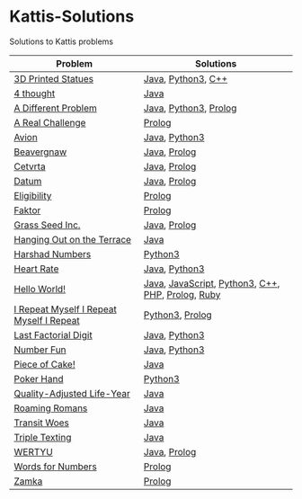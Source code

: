 # Kattis-Solutions
Solutions to Kattis problems

| Problem | Solutions |
| - | - |
| [3D Printed Statues](https://open.kattis.com/problems/3dprinter) | [Java](https://github.com/HQovaizi/Kattis-Solutions/blob/master/Java/threedprinter.java), [Python3](https://github.com/HQovaizi/Kattis-Solutions/blob/master/Python/3dprinter.py), [C++](https://github.com/HQovaizi/Kattis-Solutions/blob/master/C%2B%2B/3dprinter.cpp) |
| [4 thought](https://open.kattis.com/problems/4thought) | [Java](https://github.com/HQovaizi/Kattis-Solutions/blob/master/Java/fourthought.java) |
| [A Different Problem](https://open.kattis.com/problems/different) | [Java](https://github.com/HQovaizi/Kattis-Solutions/blob/master/Java/different.java), [Python3](https://github.com/HQovaizi/Kattis-Solutions/blob/master/Python/different.py), [Prolog](https://github.com/HQovaizi/Kattis-Solutions/blob/master/Prolog/different.pl) |
| [A Real Challenge](https://open.kattis.com/problems/areal) | [Prolog](https://github.com/HQovaizi/Kattis-Solutions/blob/master/Prolog/areal.pl) |
| [Avion](https://open.kattis.com/problems/avion) | [Java](https://github.com/HQovaizi/Kattis-Solutions/blob/master/Java/avion.java), [Python3](https://github.com/HQovaizi/Kattis-Solutions/blob/master/Python/avion.py) |
| [Beavergnaw](https://open.kattis.com/problems/beavergnaw) | [Java](https://github.com/HQovaizi/Kattis-Solutions/blob/master/Java/beavergnaw.java), [Prolog](https://github.com/HQovaizi/Kattis-Solutions/blob/master/Prolog/beavergnaw.pl) |
| [Cetvrta](https://open.kattis.com/problems/cetvrta) | [Java](https://github.com/HQovaizi/Kattis-Solutions/blob/master/Java/cetvrta.java), [Prolog](https://github.com/HQovaizi/Kattis-Solutions/blob/master/Prolog/cetvrta.pl) |
| [Datum](https://open.kattis.com/problems/datum) | [Java](https://github.com/HQovaizi/Kattis-Solutions/blob/master/Java/datum.java), [Prolog](https://github.com/HQovaizi/Kattis-Solutions/blob/master/Prolog/datum.pl) |
| [Eligibility](https://open.kattis.com/problems/eligibility) | [Prolog](https://github.com/HQovaizi/Kattis-Solutions/blob/master/Prolog/eligibility.pl) |
| [Faktor](https://open.kattis.com/problems/faktor) | [Prolog](https://github.com/HQovaizi/Kattis-Solutions/blob/master/Prolog/faktor.pl) |
| [Grass Seed Inc.](https://open.kattis.com/problems/grassseed) | [Java](https://github.com/HQovaizi/Kattis-Solutions/blob/master/Java/grasseed.java), [Prolog](https://github.com/HQovaizi/Kattis-Solutions/blob/master/Prolog/grassseed.pl) |
| [Hanging Out on the Terrace](https://open.kattis.com/problems/hangingout) | [Java](https://github.com/HQovaizi/Kattis-Solutions/blob/master/Java/hangingout.java) |
| [Harshad Numbers](https://open.kattis.com/problems/harshadnumbers) | [Python3](https://github.com/HQovaizi/Kattis-Solutions/blob/master/Python/harshadnumbers.py) |
| [Heart Rate](https://open.kattis.com/problems/heartrate) | [Java](https://github.com/HQovaizi/Kattis-Solutions/blob/master/Java/heartrate.java), [Python3](https://github.com/HQovaizi/Kattis-Solutions/blob/master/Python/heartrate.py) |
| [Hello World!](https://open.kattis.com/problems/hello) | [Java](https://github.com/HQovaizi/Kattis-Solutions/blob/master/Java/hello.java), [JavaScript](https://github.com/HQovaizi/Kattis-Solutions/blob/master/JavaScript/hello.js), [Python3](https://github.com/HQovaizi/Kattis-Solutions/blob/master/Python/hello.py), [C++](https://github.com/HQovaizi/Kattis-Solutions/blob/master/C%2B%2B/hello.cpp), [PHP](https://github.com/HQovaizi/Kattis-Solutions/blob/master/PHP/hello.php), [Prolog](https://github.com/HQovaizi/Kattis-Solutions/blob/master/Prolog/hello.pl), [Ruby](https://github.com/HQovaizi/Kattis-Solutions/blob/master/Ruby/hello.rb) |
| [I Repeat Myself I Repeat Myself I Repeat](https://open.kattis.com/problems/irepeatmyself) | [Python3](https://github.com/HQovaizi/Kattis-Solutions/blob/master/Python/irepeatmyself.py), [Prolog](https://github.com/HQovaizi/Kattis-Solutions/blob/master/Prolog/irepeatmyself.pl) |
| [Last Factorial Digit](https://open.kattis.com/problems/lastfactorialdigit) | [Java](https://github.com/HQovaizi/Kattis-Solutions/blob/master/Java/lastfactorialdigit.java), [Python3](https://github.com/HQovaizi/Kattis-Solutions/blob/master/Python/lastfactorialdigit.py) |
| [Number Fun](https://open.kattis.com/problems/numberfun) | [Java](https://github.com/HQovaizi/Kattis-Solutions/blob/master/Java/numberfun.java), [Python3](https://github.com/HQovaizi/Kattis-Solutions/blob/master/Python/numberfun.py) |
| [Piece of Cake!](https://open.kattis.com/problems/pieceofcake2) | [Java](https://github.com/HQovaizi/Kattis-Solutions/blob/master/Java/pieceofcake2.java) |
| [Poker Hand](https://open.kattis.com/problems/pokerhand) | [Python3](https://github.com/HQovaizi/Kattis-Solutions/blob/master/Python/pokerhand.py) |
| [Quality-Adjusted Life-Year](https://open.kattis.com/problems/qaly) | [Java](https://github.com/HQovaizi/Kattis-Solutions/blob/master/Java/qaly.java) |
| [Roaming Romans](https://open.kattis.com/problems/romans) | [Java](https://github.com/HQovaizi/Kattis-Solutions/blob/master/Java/romans.java) |
| [Transit Woes](https://open.kattis.com/problems/transitwoes) | [Java](https://github.com/HQovaizi/Kattis-Solutions/blob/master/Java/transitwoes.java) |
| [Triple Texting](https://open.kattis.com/problems/tripletexting) | [Java](https://github.com/HQovaizi/Kattis-Solutions/blob/master/Java/tripletexting.java) |
| [WERTYU](https://open.kattis.com/problems/wertyu) | [Java](https://github.com/HQovaizi/Kattis-Solutions/blob/master/Java/wertyu.java), [Prolog](https://github.com/HQovaizi/Kattis-Solutions/blob/master/Prolog/wertyu.pl) |
| [Words for Numbers](https://open.kattis.com/problems/wordsfornumbers) | [Prolog](https://github.com/HQovaizi/Kattis-Solutions/blob/master/Prolog/wordsfornumbers.pl) |
| [Zamka](https://open.kattis.com/problems/zamka) | [Prolog](https://github.com/HQovaizi/Kattis-Solutions/blob/master/Prolog/zamka.pl) |
